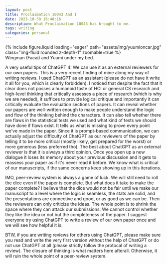 ```yaml
---
layout: post
title: Proclaimation 10043 And I
date: 2023-10-30 16:40:16
description: What Proclaimation 10043 has brought to me.
tags: writing
categories: personal
---
```

<div class="row mt-3">
    <div class="col-sm mt-3 mt-md-0">
        {% include figure.liquid loading="eager" path="assets/img/yuumioncar.jpg" class="img-fluid rounded z-depth-1" zoomable=true %}
    </div>
</div>
<div class="caption">
    Wingman (Facai) and Yuumi under my bed.
</div>

A very useful tips of ChatGPT 4: We can use it as an external reviewers for our own papers.
This is a very recent finding of mine along my way of writing reviews. I used ChatGPT as an assistant (please do not have it write it all for you, which is clearly forbidden). I noticed that despite the fact that it clear does not posses a humanoid taste of HCI or general CS research and high-level thinking that critically assesses a piece of research (which is why we are needed), it suffices to provide logical critique and importantly it can critically evaluate the evaluation sections of papers. It can reveal whether our papers are well-written enough to make people understand the logic and flow of the thinking behind the characters. It can also tell whether there are flaws in the statistical tests we used and what kind of tests we should have done if flaws exist. It tells us what is missing to prove every point we've made in the paper. Since it is prompt-based communication, we can actually adjust the difficulty of ChatGPT as our reviewers of the paper by telling it to be more critical (mostly likely, get prepared for the worst) or more generous (less preferred tho). The best about ChatGPT as an external reviewer is that it is always a third opinion. Once you open up a new dialogue it loses its memory about your previous discussion and it gets to reassess your paper as if it's never read it before. We know what is critical of our manuscripts, if the same concerns keep showing up in this iterations.

IMO, peer-review system is always a game of luck. We will still need to roll the dice even if the paper is complete. But what does it take to make the paper complete? I believe that the dice would not be fair until we make our manuscript to a level where the logic is seamless, the stats are solid, and the presentations are connective and good, or as good as we can be. Then the reviewers can only criticize the ideas. The whole point is to shrink the space where they can attack our submissions. We cannot control whether they like the idea or not but the completeness of the paper. I suggest everyone try using ChatGPT to write a review of our own paper once and we will see how helpful it is.

BTW, if you are writing reviews for others using ChatGPT, please make sure you read and write the very first version without the help of ChatGPT or do not use ChatGPT at all (please strictly follow the protocal of writing a review). The closure of thinking is what matters here afterall. Otherwise, it will ruin the whole point of a peer-review system.